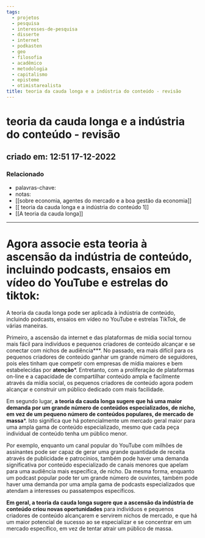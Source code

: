 ```yaml
---
tags:
  - projetos
  - pesquisa
  - interesses-de-pesquisa
  - disserte
  - internet
  - podkasten
  - geo
  - filosofia
  - acadêmico
  - metodologia
  - capitalismo
  - episteme
  - otimistarealista
title: teoria da cauda longa e a indústria do conteúdo - revisão
---
```


# teoria da cauda longa e a indústria do conteúdo - revisão

## criado em: 12:51 17-12-2022

### Relacionado

- palavras-chave: 
- notas: 
- [[sobre economia, agentes do mercado e a boa gestão da economia]]
- [[ teoria da cauda longa e a indústria do conteúdo 1]]
- [[A teoria da cauda longa]]
---

# Agora associe esta teoria à ascensão da indústria de conteúdo, incluindo podcasts, ensaios em vídeo do YouTube e estrelas do tiktok:

A teoria da cauda longa pode ser aplicada à indústria de conteúdo, incluindo podcasts, ensaios em vídeo no YouTube e estrelas TikTok, de várias maneiras.

Primeiro, a ascensão da internet e das plataformas de mídia social tornou mais fácil para indivíduos e pequenos criadores de conteúdo alcançar e se conectar com nichos de audiência***. No passado, era mais difícil para os pequenos criadores de conteúdo ganhar um grande número de seguidores, pois eles tinham que competir com empresas de mídia maiores e bem estabelecidas por **atenção***. Entretanto, com a proliferação de plataformas on-line e a capacidade de compartilhar conteúdo ampla e facilmente através da mídia social, os pequenos criadores de conteúdo agora podem alcançar e construir um público dedicado com mais facilidade.

Em segundo lugar, **a teoria da cauda longa sugere que há uma maior demanda por um grande número de conteúdos especializados, de nicho, em vez de um pequeno número de conteúdos populares, de mercado de massa***. Isto significa que há potencialmente um mercado geral maior para uma ampla gama de conteúdo especializado, mesmo que cada peça individual de conteúdo tenha um público menor.

Por exemplo, enquanto um canal popular do YouTube com milhões de assinantes pode ser capaz de gerar uma grande quantidade de receita através de publicidade e patrocínios, também pode haver uma demanda significativa por conteúdo especializado de canais menores que apelam para uma audiência mais específica, de nicho. Da mesma forma, enquanto um podcast popular pode ter um grande número de ouvintes, também pode haver uma demanda por uma ampla gama de podcasts especializados que atendam a interesses ou passatempos específicos.

**Em geral, a teoria da cauda longa sugere que a ascensão da indústria de conteúdo criou novas oportunidades** para indivíduos e pequenos criadores de conteúdo alcançarem e servirem nichos de mercado, e que há um maior potencial de sucesso ao se especializar e se concentrar em um mercado específico, em vez de tentar atrair um público de massa.
